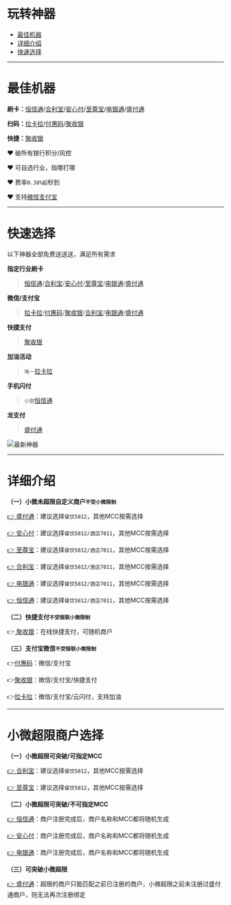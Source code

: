 # 玩转神器

- [最佳机器](#最佳机器)
- [详细介绍 ](#详细介绍 )
- [快速选择](#快速选择)

---

# 最佳机器

**刷卡：**[恒信通](tool/hxt.md)/[合利宝](tool/hlb.md)/[安心付](tool/axf.md)/[至尊宝](tool/zzb.md)/[电银通](tool/dyt.md)/[盛付通](tool/sftsqb.md)

**扫码：**[拉卡拉](tool/lkl.md)/[付惠码](tool/fhm.md)/[聚收银](tool/jsy.md)

**快捷：**[聚收银](tool/jsy.md)

:heart: 破所有银行积分/风控

:heart: 可自选行业，指哪打哪

:heart: 费率`0.38%起`秒到

:heart: 支持[微信支付宝](tool/smxz.md)

---

# 快速选择

以下神器全部免费送送送，满足所有需求

**指定行业刷卡**

> [恒信通](tool/hxt.md)/[合利宝](tool/hlb.md)/[安心付](tool/axf.md)/[至尊宝](tool/zzb.md)/[电银通](tool/dyt.md)/[盛付通](tool/sftsqb.md)

**微信/支付宝**

> [拉卡拉](tool/lkl.md)/[付惠码](tool/fhm.md)/[聚收银](tool/jsy.md)/[合利宝](tool/hlb.md)/[电银通](tool/dyt.md)/[盛付通](tool/sftsqb.md)

**快捷支付**

> [聚收银](tool/jsy.md)

**加油活动**

> `唯一`[拉卡拉](tool/lkl.md)

**手机闪付**

> `小额`[恒信通](tool/hxt.md)

**龙支付**

> [盛付通](tool/sftsqb.md)

![最新神器](https://cos.zjkmkj.com/media/2024/12/26/3f193ca78c82e51ac190b08268b705ea-2.webp)

---

# 详细介绍

**（一）小微未超限自定义商户`不受小微限制`**

[👉 盛付通](tool/sftsqb.md)：建议选择`餐饮5812`，其他MCC按需选择

[👉 安心付](tool/axf.md)：建议选择`餐饮5812/酒店7011`，其他MCC按需选择

[👉 至尊宝](tool/zzb.md)：建议选择`餐饮5812/酒店7011`，其他MCC按需选择

[👉 合利宝](tool/hlb.md)：建议选择`餐饮5812/酒店7011`，其他MCC按需选择

[👉 电银通](tool/dyt.md)：建议选择`餐饮5812/酒店7011`，其他MCC按需选择

[👉 恒信通](tool/hxt.md)：建议选择`餐饮5812/酒店7011`，其他MCC按需选择

**（二）快捷支付`不受银联小微限制`**

👉[ 聚收银](tool/jsy.md)：在线快捷支付，可随机商户

**（三）支付宝微信`不受银联小微限制`**

👉[付惠码](tool/fhm.md)：微信/支付宝

👉[聚收银](tool/jsy.md)：微信/支付宝/快捷支付

👉[拉卡拉](tool/lkl.md)：微信/支付宝/云闪付，支持加油

---

# 小微超限商户选择

**（一）小微超限可突破/可指定MCC**

[👉 合利宝](tool/hlb.md)：建议选择`餐饮5812`，其他MCC按需选择

[👉 至尊宝](tool/zzb.md)：建议选择`餐饮5812`，其他MCC按需选择

**（二）小微超限可突破/不可指定MCC**

[👉 恒信通](tool/hxt.md)：商户注册完成后，商户名称和MCC都将随机生成

[👉 安心付](tool/axf.md)：商户注册完成后，商户名称和MCC都将随机生成

[👉 电银通](tool/dyt.md)：商户注册完成后，商户名称和MCC都将随机生成

**（三）可突破小微超限**

[👉 盛付通](tool/sftsqb.md)：超限的商户只能匹配之前已注册的商户，小微超限之前未注册过盛付通商户，则无法再次注册绑定
